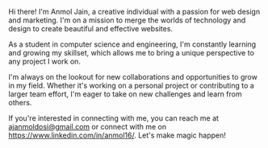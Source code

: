 Hi there! I'm Anmol Jain, a creative individual with a passion for web design and marketing. I'm on a mission to merge the worlds of technology and design to create beautiful and effective websites.

As a student in computer science and engineering, I'm constantly learning and growing my skillset, which allows me to bring a unique perspective to any project I work on.

I'm always on the lookout for new collaborations and opportunities to grow in my field. Whether it's working on a personal project or contributing to a larger team effort, I'm eager to take on new challenges and learn from others.

If you're interested in connecting with me, you can reach me at ajanmoldosi@gmail.com or connect with me on https://www.linkedin.com/in/anmol16/. Let's make magic happen!
